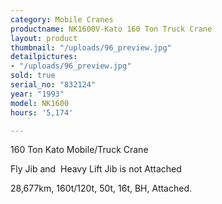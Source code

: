 ```yaml
---
category: Mobile Cranes
productname: NK1600V-Kato 160 Ton Truck Crane
layout: product
thumbnail: "/uploads/96_preview.jpg"
detailpictures:
- "/uploads/96_preview.jpg"
sold: true
serial_no: "832124"
year: "1993"
model: NK1600
hours: '5,174'

---
```

160 Ton Kato Mobile/Truck Crane

 Fly Jib and  Heavy Lift Jib is not Attached

28,677km, 160t/120t, 50t, 16t, BH, Attached.